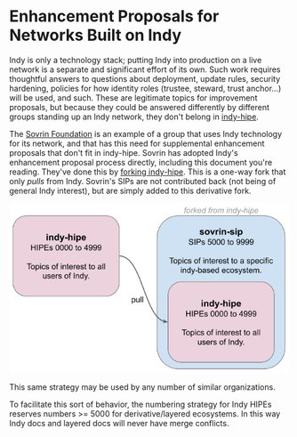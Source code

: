 # Enhancement Proposals for Networks Built on Indy

Indy is only a technology stack; putting Indy into production on a live network
is a separate and significant effort of its own. Such work requires thoughtful
answers to questions about deployment, update rules, security hardening, policies
for how identity roles (trustee, steward, trust anchor...) will be used, and such.
These are legitimate topics for improvement proposals, but because they could be
answered differently by different groups standing up an Indy network, they don't
belong in [indy-hipe](https://github.com/hyperledger/indy-hipe).

The [Sovrin Foundation](https://sovrin.org) is an example of a group that uses
Indy technology for its network, and that has this need for supplemental
enhancement proposals that don't fit in indy-hipe. Sovrin has adopted Indy's
enhancement proposal process directly, including this document you're reading.
They've done this by [forking indy-hipe](
https://github.com/sovrin-foundation/sovrin-sip/blob/master/README-sovrin.md
). This is a one-way fork that only _pulls_ from Indy. Sovrin's SIPs are not
contributed back (not being of general Indy interest), but are simply added to
this derivative fork.

![layered improvement proposals](collateral/layered-enhancements.png)

This same strategy may be used by any number of similar organizations.

To facilitate this sort of behavior, the numbering strategy for Indy HIPEs
reserves numbers >= 5000 for derivative/layered ecosystems. In this way
Indy docs and layered docs will never have merge conflicts.
